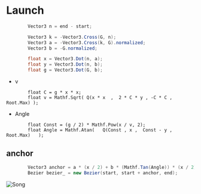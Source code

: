 # Launch

```C#
        Vector3 n = end - start;

        Vector3 k = -Vector3.Cross(G, n);
        Vector3 a = -Vector3.Cross(k, G).normalized;
        Vector3 b = -G.normalized;

        float x = Vector3.Dot(n, a);
        float y = Vector3.Dot(n, b);
        float g = Vector3.Dot(G, b);
```

- v
```
        float C = g * x * x;
        float v = Mathf.Sqrt( Q(x * x  ,  2 * C * y , -C * C , Root.Max) );
```

- Angle
```
        float Const = (g / 2) * Mathf.Pow(x / v, 2);
        float Angle = Mathf.Atan(   Q(Const , x ,  Const - y , Root.Max)   );
```

## anchor
```C#
        Vector3 anchor = a * (x / 2) + b * (Mathf.Tan(Angle)) * (x / 2);
        Bezier bezier_ = new Bezier(start, start + anchor, end);
```
![Song](https://open.spotify.com/track/1yGtwQmr4NRzftGOHU6vX2)
